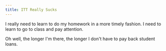 ```yaml
---
title: ITT Really Sucks
---
```


I really need to learn to do my homework in a more timely fashion. I need to
learn to go to class and pay attention.

Oh well, the longer I'm there, the longer I don't have to pay back student
loans.
